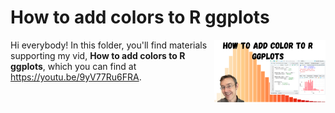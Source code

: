 # How to add colors to R ggplots
[<img src="color thumb.png" align="right" height="100" />](<https://youtu.be/9yV77Ru6FRA>)

Hi everybody! In this folder, you'll find materials supporting my vid, **How to add colors to R ggplots**, which you can find at <https://youtu.be/9yV77Ru6FRA>. 


